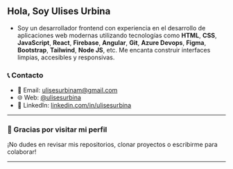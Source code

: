## Hola, Soy Ulises Urbina

- Soy un desarrollador frontend con experiencia en el desarrollo de aplicaciones web modernas utilizando tecnologías como **HTML**, **CSS**, **JavaScript**, **React**, **Firebase**, **Angular**, **Git**, **Azure Devops**, **Figma**, **Bootstrap**, **Tailwind**, **Node JS**, etc. Me encanta construir interfaces limpias, accesibles y responsivas.

### 📞 Contacto

- 📧 Email: [ulisesurbinam@gmail.com](mailto:ulisesurbinam@gmail.com)  
- 🌐 Web: [@ulisesurbina](https://portafolio-ulisesurbina.netlify.app/)  
- 💼 LinkedIn: [linkedin.com/in/ulisesurbina](https://www.linkedin.com/in/ulisesurbina111/)

---

### 🙌 Gracias por visitar mi perfil

¡No dudes en revisar mis repositorios, clonar proyectos o escribirme para colaborar!

---

